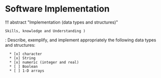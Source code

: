 # Software Implementation

!!! abstract "Implementation (data types and structures)"

` Skills, knowledge and Understanding ) `

:   Describe, exemplify, and implement appropriately the following data types and structures:
     
      * [x] character
      * [x] String
      * [x] numeric (integer and real)   
      * [ ] Boolean 
      * [ ] 1-D arrays


